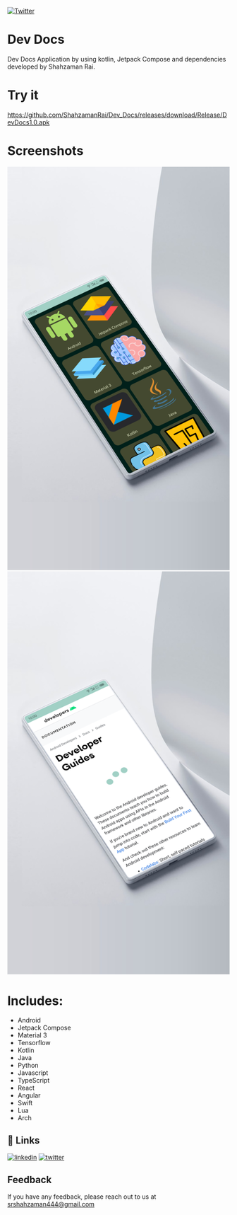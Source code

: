 [![Twitter](https://img.shields.io/twitter/follow/srZamanRai?label=Follow%20%7C%20Shahzaman&style=social)](https://twitter.com/SrZamanRai)

# Dev Docs
Dev Docs Application by using kotlin, Jetpack Compose and dependencies developed by Shahzaman Rai.

# Try it
https://github.com/ShahzamanRai/Dev_Docs/releases/download/Release/DevDocs1.0.apk

# Screenshots
<img src="https://github.com/ShahzamanRai/Dev_Docs/blob/master/screenshots/DevAppMain.png" width="650"/> 
<img src="https://github.com/ShahzamanRai/Dev_Docs/blob/master/screenshots/DevAppView.png" width="650"/> 

# Includes:
* Android
* Jetpack Compose
* Material 3
* Tensorflow
* Kotlin
* Java
* Python
* Javascript
* TypeScript
* React
* Angular
* Swift
* Lua
* Arch


## 🔗 Links
[![linkedin](https://img.shields.io/badge/linkedin-0A66C2?style=for-the-badge&logo=linkedin&logoColor=white)](https://www.linkedin.com/in/shah-zaman-rai/)
[![twitter](https://img.shields.io/badge/twitter-1DA1F2?style=for-the-badge&logo=twitter&logoColor=white)](https://twitter.com/srZamanRai)


## Feedback

If you have any feedback, please reach out to us at srshahzaman444@gmail.com

